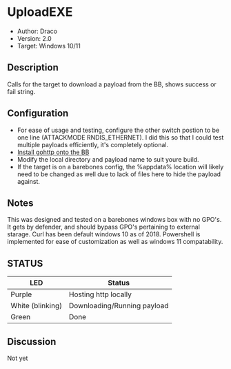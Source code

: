 # UploadEXE

* Author: Draco
* Version: 2.0
* Target: Windows 10/11

## Description

Calls for the target to download a payload from the BB, shows success or fail string.

## Configuration

* For ease of usage and testing, configure the other switch postion to be one line (ATTACKMODE RNDIS_ETHERNET). I did this so that I could test multiple payloads efficiently, it's completely optional. 
* [Install gohttp onto the BB](https://forums.hak5.org/topic/40971-info-tools/) 
* Modify the local directory and payload name to suit youre build. 
* If the target is on a barebones config, the %appdata% location will likely need to be changed as well due to lack of files here to hide the payload against. 

## Notes

This was designed and tested on a barebones windows box with no GPO's. It gets by defender, and should bypass GPO's pertaining to external starage. Curl has been default windows 10 as of 2018. Powershell is implemented for ease of customization as well as windows 11 compatability.

## STATUS

| LED                | Status                                       |
| ------------------ | -------------------------------------------- |
| Purple             | Hosting http locally                         |
| White (blinking)   | Downloading/Running payload                  |
| Green              | Done                                         |

## Discussion
Not yet
